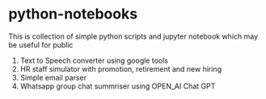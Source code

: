 # python-notebooks
This is collection of simple python scripts and jupyter notebook which may be useful for public
1. Text to Speech converter using google tools
2. HR staff simulator with promotion, retirement and new hiring
3. Simple email parser
4. Whatsapp group chat summriser using OPEN_AI Chat GPT
